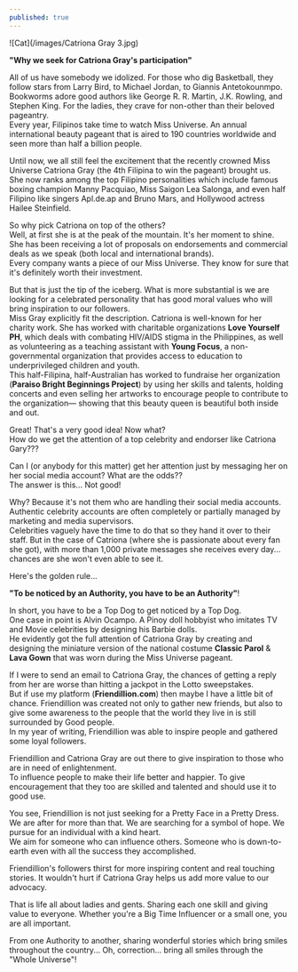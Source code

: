 ```yaml
---
published: true
---
```

![Cat](/images/Catriona Gray 3.jpg)

**"Why we seek for Catriona Gray's participation"**

All of us have somebody we idolized. For those who dig Basketball, they follow stars from Larry Bird, to Michael Jordan, to Giannis Antetokounmpo.   
Bookworms adore good authors like George R. R. Martin, J.K. Rowling, and Stephen King.
For the ladies, they crave for non-other than their beloved pageantry.   
Every year, Filipinos take time to watch Miss Universe. 
An annual international beauty pageant that is aired to 190 countries worldwide and seen more than half a billion people.  

Until now, we all still feel the excitement that the recently crowned Miss Universe Catriona Gray (the 4th Filipina to win the pageant) brought us.   
She now ranks among the top Filipino personalities which include famous boxing champion Manny Pacquiao,  Miss Saigon Lea Salonga, and even half Filipino like singers Apl.de.ap and Bruno Mars, and Hollywood actress Hailee Steinfield.

So why pick Catriona on top of the others?   
Well, at first she is at the peak of the mountain. It's her moment to shine. She has been receiving a lot of proposals on endorsements and commercial deals as we speak (both local and international brands).   
Every company wants a piece of our Miss Universe. They know for sure that it's definitely worth their investment.

But that is just the tip of the iceberg. What is more substantial is we are looking for a celebrated personality that has good moral values who will bring inspiration to our followers.  
Miss Gray explicitly fit the description. Catriona is well-known for her charity work.
She has worked with charitable organizations **Love Yourself PH**, which deals with combating HIV/AIDS stigma in the Philippines, as well as volunteering as a teaching assistant with **Young Focus**, a non-governmental organization that provides access to education to underprivileged children and youth.   
This half-Filipina, half-Australian has worked to fundraise her organization (**Paraiso Bright Beginnings Project**) by using her skills and talents, holding concerts and even selling her artworks to encourage people to contribute to the organization— showing that this beauty queen is beautiful both inside and out.

Great! That's a very good idea! Now what?   
How do we get the attention of a top celebrity and endorser like Catriona Gary???

Can I (or anybody for this matter) get her attention just by messaging her on her social media account? What are the odds??   
The answer is this... Not good!

Why? Because it's not them who are handling their social media accounts.   
Authentic celebrity accounts are often completely or partially managed by marketing and media supervisors.   
Celebrities vaguely have the time to do that so they hand it over to their staff. 
But in the case of Catriona (where she is passionate about every fan she got), with more than 1,000 private messages she receives every day... chances are she won't even able to see it.  

Here's the golden rule... 

**"To be noticed by an Authority, you have to be an Authority"**!

In short, you have to be a Top Dog to get noticed by a Top Dog.   
One case in point is Alvin Ocampo. A Pinoy doll hobbyist who imitates TV and Movie celebrities by designing his Barbie dolls.   
He evidently got the full attention of Catriona Gray by creating and designing the miniature version of the national costume **Classic Parol** & **Lava Gown** that was worn during the Miss Universe pageant.

If I were to send an email to Catriona Gray, the chances of getting a reply from her are worse than hitting a jackpot in the Lotto sweepstakes.   
But if use my platform (**Friendillion.com**) then maybe I have a little bit of chance. 
Friendillion was created not only to gather new friends, but also to give some awareness to the people that the world they live in is still surrounded by Good people.   
In my year of writing, Friendillion was able to inspire people and gathered some loyal followers.

Friendillion and Catriona Gray are out there to give inspiration to those who are in need of enlightenment.   
To influence people to make their life better and happier. 
To give encouragement that they too are skilled and talented and should use it to good use. 

You see, Friendillion is not just seeking for a Pretty Face in a Pretty Dress.   
We are after for more than that. We are searching for a symbol of hope. 
We pursue for an individual with a kind heart.   
We aim for someone who can influence others. Someone who is down-to-earth even with all the success they accomplished.

Friendillion's followers thirst for more inspiring content and real touching stories. It wouldn't hurt if Catriona Gray helps us add more value to our advocacy.  

That is life all about ladies and gents. Sharing each one skill and giving value to everyone.  Whether you're a Big Time Influencer or a small one, you are all important.

From one Authority to another, sharing wonderful stories which bring smiles throughout the country... 
Oh, correction... bring all smiles through the "Whole Universe"! 
 

